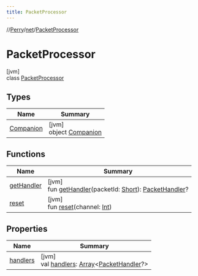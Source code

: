 ```yaml
---
title: PacketProcessor
---
```

//[Perry](../../../index.html)/[net](../index.html)/[PacketProcessor](index.html)



# PacketProcessor



[jvm]\
class [PacketProcessor](index.html)



## Types


| Name | Summary |
|---|---|
| [Companion](-companion/index.html) | [jvm]<br>object [Companion](-companion/index.html) |


## Functions


| Name | Summary |
|---|---|
| [getHandler](get-handler.html) | [jvm]<br>fun [getHandler](get-handler.html)(packetId: [Short](https://kotlinlang.org/api/latest/jvm/stdlib/kotlin/-short/index.html)): [PacketHandler](../-packet-handler/index.html)? |
| [reset](reset.html) | [jvm]<br>fun [reset](reset.html)(channel: [Int](https://kotlinlang.org/api/latest/jvm/stdlib/kotlin/-int/index.html)) |


## Properties


| Name | Summary |
|---|---|
| [handlers](handlers.html) | [jvm]<br>val [handlers](handlers.html): [Array](https://kotlinlang.org/api/latest/jvm/stdlib/kotlin/-array/index.html)&lt;[PacketHandler](../-packet-handler/index.html)?&gt; |

